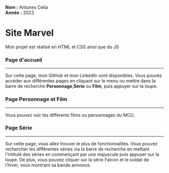 **Nom :** Antunes Celia   
**Année :** 2023    

# Site Marvel

Mon projet est réalisé en HTML et CSS ainsi que du JS

### Page d'accueil

***

Sur cette page, mon GitHub et mon LinkedIn sont disponibles. Vous pouvez accéder aux différentes pages en cliquant sur le menu ou mettre dans la barre de recherche **Personnage**,**Série** ou **Film**, puis appuyer sur la loupe.

### Page Personnage et Film

***

Vous pouvez voir les différents films ou personnages du MCU.

### Page Série

***

Sur cette page, vous allez trouver le plus de fonctionnalités. Vous pouvez rechercher les différentes séries via la barre de recherche en mettant l'intitulé des séries en commençant par une majuscule puis appuyer sur la loupe. 
De plus, vous pouvez cliquer sur la série Falcon et le soldat de l'hiver, vous montrant sa bande annonce.
